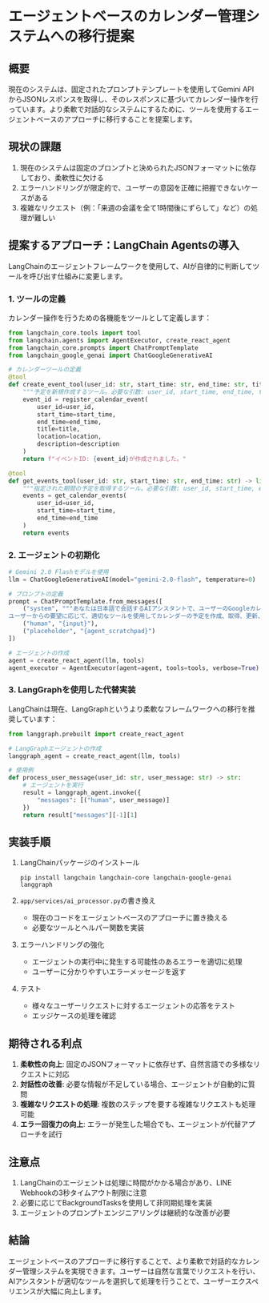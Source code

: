 # エージェントベースのカレンダー管理システムへの移行提案

## 概要

現在のシステムは、固定されたプロンプトテンプレートを使用してGemini APIからJSONレスポンスを取得し、そのレスポンスに基づいてカレンダー操作を行っています。より柔軟で対話的なシステムにするために、ツールを使用するエージェントベースのアプローチに移行することを提案します。

## 現状の課題

1. 現在のシステムは固定のプロンプトと決められたJSONフォーマットに依存しており、柔軟性に欠ける
2. エラーハンドリングが限定的で、ユーザーの意図を正確に把握できないケースがある
3. 複雑なリクエスト（例：「来週の会議を全て1時間後にずらして」など）の処理が難しい

## 提案するアプローチ：LangChain Agentsの導入

LangChainのエージェントフレームワークを使用して、AIが自律的に判断してツールを呼び出す仕組みに変更します。

### 1. ツールの定義

カレンダー操作を行うための各機能をツールとして定義します：

```python
from langchain_core.tools import tool
from langchain.agents import AgentExecutor, create_react_agent
from langchain_core.prompts import ChatPromptTemplate
from langchain_google_genai import ChatGoogleGenerativeAI

# カレンダーツールの定義
@tool
def create_event_tool(user_id: str, start_time: str, end_time: str, title: str, location: str = "", description: str = "") -> str:
    """予定を新規作成するツール。必要な引数: user_id, start_time, end_time, title, location(任意), description(任意)"""
    event_id = register_calendar_event(
        user_id=user_id,
        start_time=start_time,
        end_time=end_time,
        title=title,
        location=location,
        description=description
    )
    return f"イベントID: {event_id}が作成されました。"

@tool
def get_events_tool(user_id: str, start_time: str, end_time: str) -> list:
    """指定された期間の予定を取得するツール。必要な引数: user_id, start_time, end_time"""
    events = get_calendar_events(
        user_id=user_id,
        start_time=start_time,
        end_time=end_time
    )
    return events
```

### 2. エージェントの初期化

```python
# Gemini 2.0 Flashモデルを使用
llm = ChatGoogleGenerativeAI(model="gemini-2.0-flash", temperature=0)

# プロンプトの定義
prompt = ChatPromptTemplate.from_messages([
    ("system", """あなたは日本語で会話するAIアシスタントで、ユーザーのGoogleカレンダーを管理します。
ユーザーからの要望に応じて、適切なツールを使用してカレンダーの予定を作成、取得、更新、削除してください。"""),
    ("human", "{input}"),
    ("placeholder", "{agent_scratchpad}")
])

# エージェントの作成
agent = create_react_agent(llm, tools)
agent_executor = AgentExecutor(agent=agent, tools=tools, verbose=True)
```

### 3. LangGraphを使用した代替実装

LangChainは現在、LangGraphというより柔軟なフレームワークへの移行を推奨しています：

```python
from langgraph.prebuilt import create_react_agent

# LangGraphエージェントの作成
langgraph_agent = create_react_agent(llm, tools)

# 使用例
def process_user_message(user_id: str, user_message: str) -> str:
    # エージェントを実行
    result = langgraph_agent.invoke({
        "messages": [("human", user_message)]
    })
    return result["messages"][-1][1]
```

## 実装手順

1. LangChainパッケージのインストール
   ```
   pip install langchain langchain-core langchain-google-genai langgraph
   ```

2. `app/services/ai_processor.py`の書き換え
   - 現在のコードをエージェントベースのアプローチに置き換える
   - 必要なツールとヘルパー関数を実装

3. エラーハンドリングの強化
   - エージェントの実行中に発生する可能性のあるエラーを適切に処理
   - ユーザーに分かりやすいエラーメッセージを返す

4. テスト
   - 様々なユーザーリクエストに対するエージェントの応答をテスト
   - エッジケースの処理を確認

## 期待される利点

1. **柔軟性の向上**: 固定のJSONフォーマットに依存せず、自然言語での多様なリクエストに対応
2. **対話性の改善**: 必要な情報が不足している場合、エージェントが自動的に質問
3. **複雑なリクエストの処理**: 複数のステップを要する複雑なリクエストも処理可能
4. **エラー回復力の向上**: エラーが発生した場合でも、エージェントが代替アプローチを試行

## 注意点

1. LangChainのエージェントは処理に時間がかかる場合があり、LINE Webhookの3秒タイムアウト制限に注意
2. 必要に応じてBackgroundTasksを使用して非同期処理を実装
3. エージェントのプロンプトエンジニアリングは継続的な改善が必要

## 結論

エージェントベースのアプローチに移行することで、より柔軟で対話的なカレンダー管理システムを実現できます。ユーザーは自然な言葉でリクエストを行い、AIアシスタントが適切なツールを選択して処理を行うことで、ユーザーエクスペリエンスが大幅に向上します。

